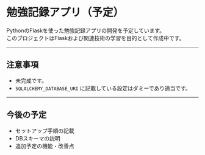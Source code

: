 # 勉強記録アプリ（予定）

PythonのFlaskを使った勉強記録アプリの開発を予定しています。  
このプロジェクトはFlaskおよび関連技術の学習を目的として作成中です。

---

## 注意事項

- 未完成です。
- `SQLALCHEMY_DATABASE_URI` に記載している設定はダミーであり適当です。

---

## 今後の予定

- セットアップ手順の記載
- DBスキーマの説明
- 追加予定の機能・改善点